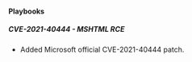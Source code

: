
#### Playbooks
##### CVE-2021-40444 - MSHTML RCE
 - Added Microsoft official CVE-2021-40444 patch.
